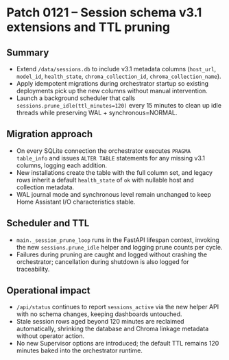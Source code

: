 # Patch 0121 – Session schema v3.1 extensions and TTL pruning

## Summary
- Extend `/data/sessions.db` to include v3.1 metadata columns (`host_url`, `model_id`, `health_state`, `chroma_collection_id`, `chroma_collection_name`).
- Apply idempotent migrations during orchestrator startup so existing deployments pick up the new columns without manual intervention.
- Launch a background scheduler that calls `sessions.prune_idle(ttl_minutes=120)` every 15 minutes to clean up idle threads while preserving WAL + synchronous=NORMAL.

## Migration approach
- On every SQLite connection the orchestrator executes `PRAGMA table_info` and issues `ALTER TABLE` statements for any missing v3.1 columns, logging each addition.
- New installations create the table with the full column set, and legacy rows inherit a default `health_state` of `ok` with nullable host and collection metadata.
- WAL journal mode and synchronous level remain unchanged to keep Home Assistant I/O characteristics stable.

## Scheduler and TTL
- `main._session_prune_loop` runs in the FastAPI lifespan context, invoking the new `sessions.prune_idle` helper and logging prune counts per cycle.
- Failures during pruning are caught and logged without crashing the orchestrator; cancellation during shutdown is also logged for traceability.

## Operational impact
- `/api/status` continues to report `sessions_active` via the new helper API with no schema changes, keeping dashboards untouched.
- Stale session rows aged beyond 120 minutes are reclaimed automatically, shrinking the database and Chroma linkage metadata without operator action.
- No new Supervisor options are introduced; the default TTL remains 120 minutes baked into the orchestrator runtime.
